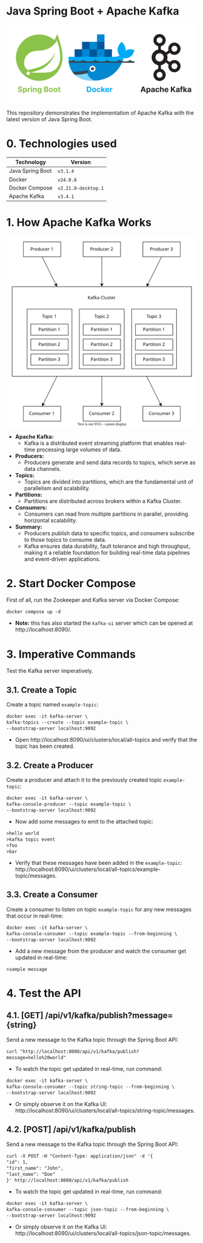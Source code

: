 # Java Spring Boot + Apache Kafka

![banner.svg](misc/banner.svg)

This repository demonstrates the implementation of Apache Kafka with the latest version of Java Spring Boot.

# 0. Technologies used

| Technology       | Version             |
|------------------|---------------------|
| Java Spring Boot | `v3.1.4`            |
| Docker           | `v24.0.6`           |
| Docker Compose   | `v2.21.0-desktop.1` |
| Apache Kafka     | `v3.4.1`            |

# 1. How Apache Kafka Works

![kafka-overview.svg](misc/kafka-overview.svg)

- **Apache Kafka:**
	- Kafka is a distributed event streaming platform that enables real-time processing large volumes of data.
- **Producers:**
	- Producers generate and send data records to topics, which serve as data channels.
- **Topics:**
	- Topics are divided into partitions, which are the fundamental unit of parallelism and scalability.
- **Partitions:**
	- Partitions are distributed across brokers within a Kafka Cluster.
- **Consumers:**
	- Consumers can read from multiple partitions in parallel, providing horizontal scalability.
- **Summary:**
	- Producers publish data to specific topics, and consumers subscribe to those topics to consume data.
	- Kafka ensures data durability, fault tolerance and high throughput, making it a reliable foundation for building
		real-time data pipelines and event-driven applications.

# 2. Start Docker Compose

First of all, run the Zookeeper and Kafka server via Docker Compose:

```shell
docker compose up -d
```

- **Note:** this has also started the `kafka-ui` server which can be opened at http://localhost:8090/.

# 3. Imperative Commands

Test the Kafka server imperatively.

## 3.1. Create a Topic

Create a topic named `example-topic`:

```shell
docker exec -it kafka-server \
kafka-topics --create --topic example-topic \
--bootstrap-server localhost:9092
```

- Open http://localhost:8090/ui/clusters/local/all-topics and verify that the topic has been created.

## 3.2. Create a Producer

Create a producer and attach it to the previously created topic `example-topic`:

```shell
docker exec -it kafka-server \
kafka-console-producer --topic example-topic \
--bootstrap-server localhost:9092
```

- Now add some messages to emit to the attached topic:

```shell
>hello world
>kafka topic event
>foo
>bar
```

- Verify that these messages have been added in
	the `example-topic`: http://localhost:8090/ui/clusters/local/all-topics/example-topic/messages.

## 3.3. Create a Consumer

Create a consumer to listen on topic `example-topic` for any new messages that occur in real-time:

```shell
docker exec -it kafka-server \
kafka-console-consumer --topic example-topic --from-beginning \
--bootstrap-server localhost:9092
```

- Add a new message from the producer and watch the consumer get updated in real-time:

```shell
>sample message
```

# 4. Test the API

## 4.1. [GET] /api/v1/kafka/publish?message={string}

Send a new message to the Kafka topic through the Spring Boot API:

```shell
curl "http://localhost:8080/api/v1/kafka/publish?message=hello%20world"
```

- To watch the topic get updated in real-time, run command:

```shell
docker exec -it kafka-server \
kafka-console-consumer --topic string-topic --from-beginning \
--bootstrap-server localhost:9092
```

- Or simply observe it on the Kafka UI: http://localhost:8090/ui/clusters/local/all-topics/string-topic/messages.

## 4.2. [POST] /api/v1/kafka/publish

Send a new message to the Kafka topic through the Spring Boot API:

```shell
curl -X POST -H "Content-Type: application/json" -d '{
"id": 1,
"first_name": "John",
"last_name": "Doe"
}' http://localhost:8080/api/v1/kafka/publish
```

- To watch the topic get updated in real-time, run command:

```shell
docker exec -it kafka-server \
kafka-console-consumer --topic json-topic --from-beginning \
--bootstrap-server localhost:9092
```

- Or simply observe it on the Kafka UI: http://localhost:8090/ui/clusters/local/all-topics/json-topic/messages.
